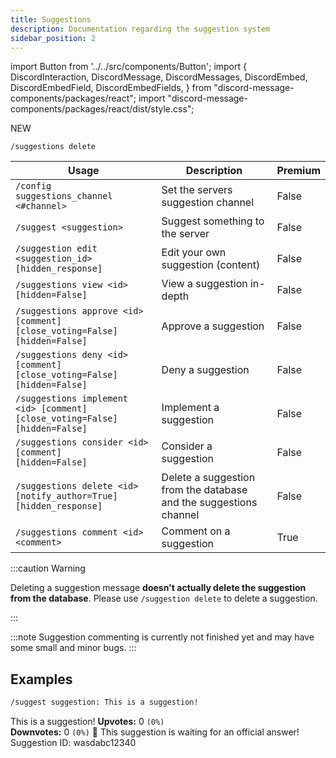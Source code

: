 ```yaml
---
title: Suggestions
description: Documentation regarding the suggestion system
sidebar_position: 2
---
```


import Button from '../../src/components/Button';
import {
  DiscordInteraction,
  DiscordMessage,
  DiscordMessages,
  DiscordEmbed,
  DiscordEmbedField,
  DiscordEmbedFields,
} from "discord-message-components/packages/react";
import "discord-message-components/packages/react/dist/style.css";

<p className="blurple-background">NEW</p> <code>/suggestions delete</code>

| Usage      | Description | Premium |
| ----------- | ----------- | ----------- | 
| <code>/config suggestions_channel &lt;#channel&gt; </code>      | Set the servers suggestion channel       |   False        |
| <code>/suggest &lt;suggestion&gt;</code>   | Suggest something to the server        |     False        |
| <code>/suggestion edit &lt;suggestion_id&gt; [hidden_response]</code>   | Edit your own suggestion (content)       |     False        |
| <code>/suggestions view &lt;id&gt; [hidden=False]</code>   | View a suggestion in-depth        |     False        |
| <code>/suggestions approve &lt;id&gt; [comment] [close_voting=False] [hidden=False]</code>   | Approve a suggestion        |     False        |
| <code>/suggestions deny &lt;id&gt; [comment] [close_voting=False] [hidden=False]</code>   | Deny a suggestion        |     False        |
| <code>/suggestions implement &lt;id&gt; [comment] [close_voting=False] [hidden=False]</code>   | Implement a suggestion        |     False        |
| <code>/suggestions consider &lt;id&gt; [comment] [hidden=False]</code>   | Consider a suggestion        |     False        |
| <code>/suggestions delete &lt;id&gt; [notify_author=True] [hidden_response]</code> | Delete a suggestion from the database and the suggestions channel | False |
| <code>/suggestions comment &lt;id&gt; &lt;comment&gt;</code>   | Comment on a suggestion        |     <premium>True</premium>        |

:::caution Warning

Deleting a suggestion message **doesn't actually delete the suggestion from the database**. Please use `/suggestion delete` to delete a suggestion.

:::

:::note
Suggestion commenting is currently not finished yet and may have some small and minor bugs.
:::

## Examples

```txt
/suggest suggestion: This is a suggestion!
```
<DiscordComponent>
    <DiscordMessage author="Docs Bot" avatar="blue" bot>
        <DiscordEmbed
        authorIcon="/img/logo.png"
        authorName="User#0000"
        thumbnail="/img/logo.png"
        borderColor="#5865F2"
        timestamp="12/24/2022"
        footerIcon="/img/logo.png"
        image="/img/banner-v3.png"
        >
        This is a suggestion!            
            <DiscordEmbedFields slot="fields" inline="true">
                <DiscordEmbedField fieldTitle="Votes">
                  <strong>Upvotes:</strong> 0 <code>(0%)</code>
                  <br/>
                  <strong>Downvotes:</strong> 0 <code>(0%)</code>
                </DiscordEmbedField>
                <DiscordEmbedField fieldTitle="Status">
                  📣 This suggestion is waiting for an official answer!
                </DiscordEmbedField>
            </DiscordEmbedFields>
            <span slot="footer">Suggestion ID: wasdabc12340</span>
        </DiscordEmbed>
    </DiscordMessage>
</DiscordComponent>